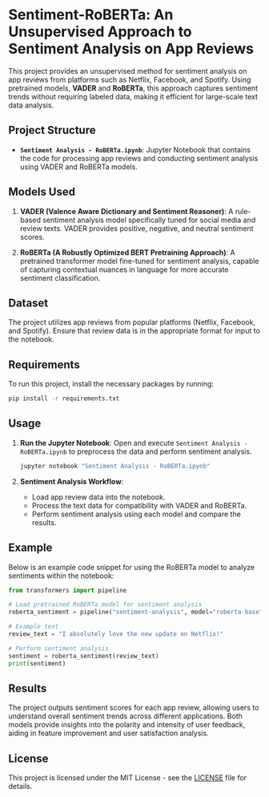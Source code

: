 # Sentiment-RoBERTa: An Unsupervised Approach to Sentiment Analysis on App Reviews

This project provides an unsupervised method for sentiment analysis on app reviews from platforms such as Netflix, Facebook, and Spotify. Using pretrained models, **VADER** and **RoBERTa**, this approach captures sentiment trends without requiring labeled data, making it efficient for large-scale text data analysis.

## Project Structure

- **`Sentiment Analysis - RoBERTa.ipynb`**: Jupyter Notebook that contains the code for processing app reviews and conducting sentiment analysis using VADER and RoBERTa models.

## Models Used

1. **VADER (Valence Aware Dictionary and Sentiment Reasoner)**: A rule-based sentiment analysis model specifically tuned for social media and review texts. VADER provides positive, negative, and neutral sentiment scores.
  
2. **RoBERTa (A Robustly Optimized BERT Pretraining Approach)**: A pretrained transformer model fine-tuned for sentiment analysis, capable of capturing contextual nuances in language for more accurate sentiment classification.

## Dataset

The project utilizes app reviews from popular platforms (Netflix, Facebook, and Spotify). Ensure that review data is in the appropriate format for input to the notebook.

## Requirements

To run this project, install the necessary packages by running:

```bash
pip install -r requirements.txt
```

## Usage

1. **Run the Jupyter Notebook**: Open and execute `Sentiment Analysis - RoBERTa.ipynb` to preprocess the data and perform sentiment analysis.

   ```bash
   jupyter notebook "Sentiment Analysis - RoBERTa.ipynb"
   ```

2. **Sentiment Analysis Workflow**:
   - Load app review data into the notebook.
   - Process the text data for compatibility with VADER and RoBERTa.
   - Perform sentiment analysis using each model and compare the results.

## Example

Below is an example code snippet for using the RoBERTa model to analyze sentiments within the notebook:

```python
from transformers import pipeline

# Load pretrained RoBERTa model for sentiment analysis
roberta_sentiment = pipeline("sentiment-analysis", model="roberta-base")

# Example text
review_text = "I absolutely love the new update on Netflix!"

# Perform sentiment analysis
sentiment = roberta_sentiment(review_text)
print(sentiment)
```

## Results

The project outputs sentiment scores for each app review, allowing users to understand overall sentiment trends across different applications. Both models provide insights into the polarity and intensity of user feedback, aiding in feature improvement and user satisfaction analysis.

## License

This project is licensed under the MIT License - see the [LICENSE](LICENSE) file for details.
